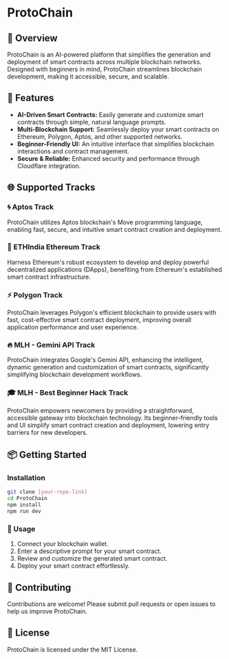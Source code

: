 # ProtoChain

## 🚀 Overview

ProtoChain is an AI-powered platform that simplifies the generation and deployment of smart contracts across multiple blockchain networks. Designed with beginners in mind, ProtoChain streamlines blockchain development, making it accessible, secure, and scalable.

## 🌟 Features

- **AI-Driven Smart Contracts:** Easily generate and customize smart contracts through simple, natural language prompts.
- **Multi-Blockchain Support:** Seamlessly deploy your smart contracts on Ethereum, Polygon, Aptos, and other supported networks.
- **Beginner-Friendly UI:** An intuitive interface that simplifies blockchain interactions and contract management.
- **Secure & Reliable:** Enhanced security and performance through Cloudflare integration.

## 🌐 Supported Tracks

### 🌀 Aptos Track

ProtoChain utilizes Aptos blockchain's Move programming language, enabling fast, secure, and intuitive smart contract creation and deployment.

### 🔹 ETHIndia Ethereum Track

Harness Ethereum's robust ecosystem to develop and deploy powerful decentralized applications (DApps), benefiting from Ethereum's established smart contract infrastructure.

### ⚡ Polygon Track

ProtoChain leverages Polygon's efficient blockchain to provide users with fast, cost-effective smart contract deployment, improving overall application performance and user experience.

### 🔥 MLH - Gemini API Track

ProtoChain integrates Google's Gemini API, enhancing the intelligent, dynamic generation and customization of smart contracts, significantly simplifying blockchain development workflows.

### 🎓 MLH - Best Beginner Hack Track

ProtoChain empowers newcomers by providing a straightforward, accessible gateway into blockchain technology. Its beginner-friendly tools and UI simplify smart contract creation and deployment, lowering entry barriers for new developers.

## 📦 Getting Started

### Installation

```bash
git clone [your-repo-link]
cd ProtoChain
npm install
npm run dev
```

### 🔧 Usage

1. Connect your blockchain wallet.
2. Enter a descriptive prompt for your smart contract.
3. Review and customize the generated smart contract.
4. Deploy your smart contract effortlessly.

## 🙌 Contributing

Contributions are welcome! Please submit pull requests or open issues to help us improve ProtoChain.

## 📄 License

ProtoChain is licensed under the MIT License.

